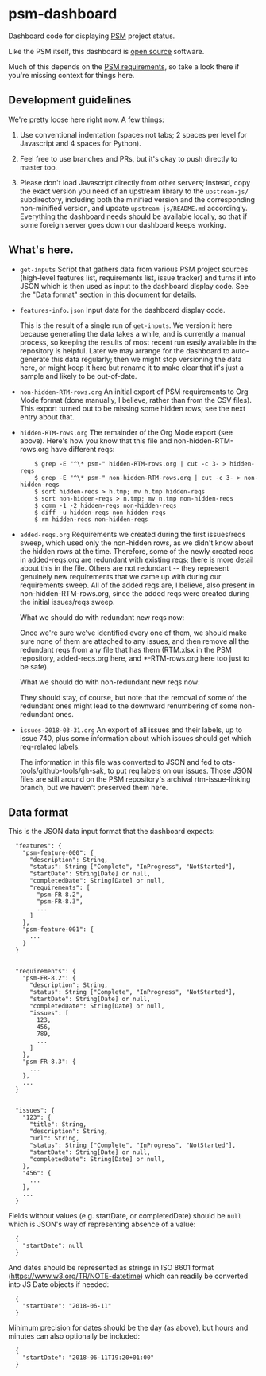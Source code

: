 # psm-dashboard

Dashboard code for displaying [PSM](http://projectpsm.org/) project status.

Like the PSM itself, this dashboard is [open source](LICENSE) software.

Much of this depends on the [PSM requirements](https://github.com/SolutionGuidance/psm/tree/master/requirements]),
so take a look there if you're missing context for things here.

## Development guidelines

We're pretty loose here right now.  A few things:

1. Use conventional indentation (spaces not tabs; 2 spaces per level
   for Javascript and 4 spaces for Python).

2. Feel free to use branches and PRs, but it's okay to push directly
   to master too.

3. Please don't load Javascript directly from other servers; instead,
   copy the exact version you need of an upstream library to the
   `upstream-js/` subdirectory, including both the minified version
   and the corresponding non-minified version, and update
   `upstream-js/README.md` accordingly.  Everything the dashboard
   needs should be available locally, so that if some foreign server
   goes down our dashboard keeps working.

## What's here.

* `get-inputs`
  Script that gathers data from various PSM project sources
  (high-level features list, requirements list, issue tracker) and
  turns it into JSON which is then used as input to the dashboard
  display code.  See the "Data format" section in this document for
  details.

* `features-info.json`
  Input data for the dashboard display code.

  This is the result of a single run of `get-inputs`.  We version it
  here because generating the data takes a while, and is currently a
  manual process, so keeping the results of most recent run easily
  available in the repository is helpful.  Later we may arrange for
  the dashboard to auto-generate this data regularly; then we might
  stop versioning the data here, or might keep it here but rename it
  to make clear that it's just a sample and likely to be out-of-date.

* `non-hidden-RTM-rows.org`
  An initial export of PSM requirements to Org Mode format (done manually,
  I believe, rather than from the CSV files).  This export turned out
  to be missing some hidden rows; see the next entry about that.

* `hidden-RTM-rows.org`
  The remainder of the Org Mode export (see above).  Here's how you
  know that this file and non-hidden-RTM-rows.org have different reqs:

          $ grep -E "^\* psm-" hidden-RTM-rows.org | cut -c 3- > hidden-reqs
          $ grep -E "^\* psm-" non-hidden-RTM-rows.org | cut -c 3- > non-hidden-reqs
          $ sort hidden-reqs > h.tmp; mv h.tmp hidden-reqs
          $ sort non-hidden-reqs > n.tmp; mv n.tmp non-hidden-reqs
          $ comm -1 -2 hidden-reqs non-hidden-reqs
          $ diff -u hidden-reqs non-hidden-reqs
          $ rm hidden-reqs non-hidden-reqs

* `added-reqs.org`
  Requirements we created during the first issues/reqs sweep, which
  used only the non-hidden rows, as we didn't know about the hidden
  rows at the time.  Therefore, some of the newly created reqs in
  added-reqs.orq are redundant with existing reqs; there is more
  detail about this in the file.  Others are not redundant -- they
  represent genuinely new requirements that we came up with during
  our requirements sweep.  All of the added reqs are, I believe, also
  present in non-hidden-RTM-rows.org, since the added reqs were
  created during the initial issues/reqs sweep.

  What we should do with redundant new reqs now:

  Once we're sure we've identified every one of them, we should make
  sure none of them are attached to any issues, and then remove all
  the redundant reqs from any file that has them (RTM.xlsx in the PSM
  repository, added-reqs.org here, and *-RTM-rows.org here too just to
  be safe).

  What we should do with non-redundant new reqs now:

  They should stay, of course, but note that the removal of some of
  the redundant ones might lead to the downward renumbering of some
  non-redundant ones.

* `issues-2018-03-31.org`
  An export of all issues and their labels, up to issue 740, plus some
  information about which issues should get which req-related labels.

  The information in this file was converted to JSON and fed to
  ots-tools/github-tools/gh-sak, to put req labels on our issues.
  Those JSON files are still around on the PSM repository's archival
  rtm-issue-linking branch, but we haven't preserved them here.

## Data format

This is the JSON data input format that the dashboard expects:

      "features": {
        "psm-feature-000": {
          "description": String,
          "status": String ["Complete", "InProgress", "NotStarted"],
          "startDate": String[Date] or null,
          "completedDate": String[Date] or null,
          "requirements": [
            "psm-FR-8.2", 
            "psm-FR-8.3", 
            ...
          ]
        },
        "psm-feature-001": {
          ...
        }
      }
      

      "requirements": {
        "psm-FR-8.2": {
          "description": String,
          "status": String ["Complete", "InProgress", "NotStarted"],
          "startDate": String[Date] or null,
          "completedDate": String[Date] or null,
          "issues": [
            123,
            456,
            789,
            ...
          ]
        },
        "psm-FR-8.3": {
          ...
        },
        ...
      }


      "issues": {
        "123": {
          "title": String,
          "description": String,
          "url": String,
          "status": String ["Complete", "InProgress", "NotStarted"],
          "startDate": String[Date] or null,
          "completedDate": String[Date] or null,
        },
        "456": {
          ...
        },
        ...
      }

Fields without values (e.g. startDate, or completedDate) should be
`null` which is JSON's way of representing absence of a value:

      {
        "startDate": null
      }

And dates should be represented as strings in ISO 8601 format
(https://www.w3.org/TR/NOTE-datetime) which can readily be converted into JS
Date objects if needed:

      {
        "startDate": "2018-06-11"
      }

Minimum precision for dates should be the day (as above), but hours and minutes
can also optionally be included:

      {
        "startDate": "2018-06-11T19:20+01:00"
      }

